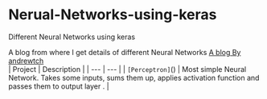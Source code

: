 # Nerual-Networks-using-keras
Different Neural Networks using keras

A blog from where I get details of different Neural Networks [A blog By andrewtch](https://towardsdatascience.com/the-mostly-complete-chart-of-neural-networks-explained-3fb6f2367464)
<br>
| Project | Description |
| --- | --- |
| `[Perceptron]`() | Most simple Neural Network. Takes some inputs, sums them up, applies activation function and passes them to output layer . |
